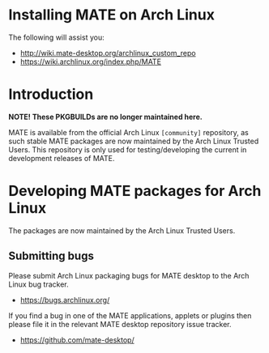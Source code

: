 # Installing MATE on Arch Linux

The following will assist you:

  * <http://wiki.mate-desktop.org/archlinux_custom_repo>
  * <https://wiki.archlinux.org/index.php/MATE>

# Introduction

**NOTE! These PKGBUILDs are no longer maintained here.**

MATE is available from the official Arch Linux `[community]` repository, as
such stable MATE packages are now maintained by the Arch Linux Trusted Users.
This repository is only used for testing/developing the current in development
releases of MATE.

# Developing MATE packages for Arch Linux

The packages are now maintained by the Arch Linux Trusted Users.

## Submitting bugs

Please submit Arch Linux packaging bugs for MATE desktop to the Arch Linux bug
tracker.

  * <https://bugs.archlinux.org/>

If you find a bug in one of the MATE applications, applets or plugins then
please file it in the relevant MATE desktop repository issue tracker.

  * <https://github.com/mate-desktop/>
